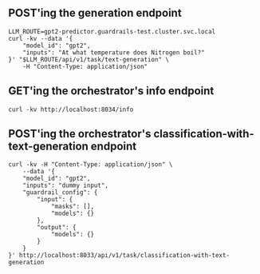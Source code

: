 ## POST'ing the generation endpoint 
```
LLM_ROUTE=gpt2-predictor.guardrails-test.cluster.svc.local
curl -kv --data '{
    "model_id": "gpt2",
    "inputs": "At what temperature does Nitrogen boil?"
}' "$LLM_ROUTE/api/v1/task/text-generation" \
    -H "Content-Type: application/json"
```
## GET'ing the orchestrator's info endpoint
```
curl -kv http://localhost:8034/info
```
## POST'ing the orchestrator's classification-with-text-generation endpoint

```
curl -kv -H "Content-Type: application/json" \
    --data '{
    "model_id": "gpt2",
    "inputs": "dummy input",
    "guardrail_config": {
        "input": {
            "masks": [],
            "models": {}
        },
        "output": {
            "models": {}
        }
    }
}' http://localhost:8033/api/v1/task/classification-with-text-generation
```